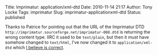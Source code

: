 Title: Imprimatur: application/xml-dtd
Date: 2010-11-14 21:17
Author: Tony Locke
Tags: imprimatur
Slug: imprimatur-applicationxml-dtd
Status: published

Thanks to Patrice for pointing out that the URL of the Imprimatur DTD `http://imprimatur.sourceforge.net/imprimatur-008.dtd` is returning the wrong content type. IIRC it used to be `text/plain`, but then it must have somehow changed to `text/html`, I've now changed it to `application/xml-dtd` which [I believe is correct](http://www.ietf.org/rfc/rfc3023.txt).

